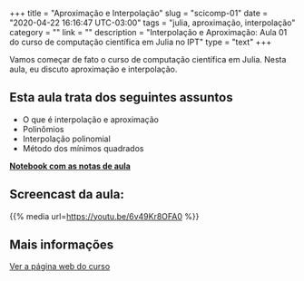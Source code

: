 +++
title = "Aproximação e Interpolação"
slug = "scicomp-01"
date = "2020-04-22 16:16:47 UTC-03:00"
tags = "julia, aproximação, interpolação"
category = ""
link = ""
description = "Interpolação e Aproximação: Aula 01 do curso de computação científica em Julia no IPT"
type = "text"
+++

Vamos começar de fato o curso de computação científica em Julia. Nesta aula, eu discuto aproximação e interpolação. 

##  Esta aula trata dos seguintes assuntos

 * O que é interpolação e aproximação
 * Polinômios
 * Interpolação polinomial
 * Método dos mínimos quadrados
 
**[Notebook com as notas de aula](../../sci-comp/01-aproximacao)**

## Screencast da aula:

{{% media url=https://youtu.be/6v49Kr8OFA0 %}}

## Mais informações

[Ver a página web do curso](../../scicomp)



